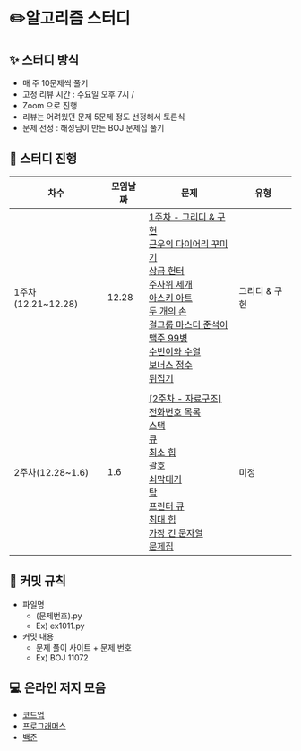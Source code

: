 # ✏️알고리즘 스터디

## ✨ 스터디 방식

* 매 주 10문제씩 풀기 
* 고정 리뷰 시간 : 수요일 오후 7시 / 
* Zoom 으로 진행
* 리뷰는 어려웠던 문제 5문제 정도 선정해서 토론식
* 문제 선정 : 해성님이 만든 BOJ 문제집 풀기  

## 📅 스터디 진행

| 차수               | 모임날짜 | 문제                                                         | 유형     |
| ------------------ | -------- | ------------------------------------------------------------ | -------- |
| 1주차(12.21~12.28) | 12.28    | [1주차 - 그리디 & 구현](https://www.acmicpc.net/group/workbook/view/9705/28508)<br />[근우의 다이어리 꾸미기](https://www.acmicpc.net/problem/16676)<br/>[상금 헌터](https://www.acmicpc.net/problem/15953)<br /> [주사위 세개](https://www.acmicpc.net/problem/2480)<br/>[아스키 아트](https://www.acmicpc.net/problem/17072)<br />[두 개의 손](https://www.acmicpc.net/problem/16675)<br/>[걸그룹 마스터 준석이](https://www.acmicpc.net/problem/16165)<br />[맥주 99병](https://www.acmicpc.net/problem/17293)<br/>[수빈이와 수열](https://www.acmicpc.net/problem/10539)<br />[보너스 점수](https://www.acmicpc.net/problem/17389)<br/>[뒤집기](https://www.acmicpc.net/problem/1439)<br />| 그리디 & 구현   |
|                    |          |  |   |
| 2주차(12.28~1.6)   | 1.6      | [[2주차 - 자료구조]](https://www.acmicpc.net/group/workbook/view/9705/28663)<br>[전화번호 목록](https://www.acmicpc.net/problem/5052)<br/>[스택](https://www.acmicpc.net/problem/10828)<br /> [큐](https://www.acmicpc.net/problem/10845)<br/>[최소 힙](https://www.acmicpc.net/problem/1927)<br />[괄호](https://www.acmicpc.net/problem/9012)<br/>[쇠막대기](https://www.acmicpc.net/problem/10799)<br />[탑](https://www.acmicpc.net/problem/2493)<br/>[프린터 큐](https://www.acmicpc.net/problem/1966)<br />[최대 힙](https://www.acmicpc.net/problem/11279)<br/>[가장 긴 문자열](https://www.acmicpc.net/problem/1439)<br />[문제집](https://www.acmicpc.net/problem/1766)                                                        | 미정     |



## 🙋 커밋 규칙

* 파일명
  * (문제번호).py
  * Ex) ex1011.py
* 커밋 내용
  * 문제 풀이 사이트 + 문제 번호
  * Ex) BOJ 11072 

## **💻** 온라인 저지 모음

* [코드업](https://codeup.kr/index.php)
* [프로그래머스](https://programmers.co.kr/)
* [백준](https://www.acmicpc.net/)

